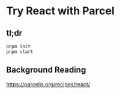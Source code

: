 # Try React with Parcel

## tl;dr

    pnpm init
    pnpm start

## Background Reading

<https://parceljs.org/recipes/react/>

